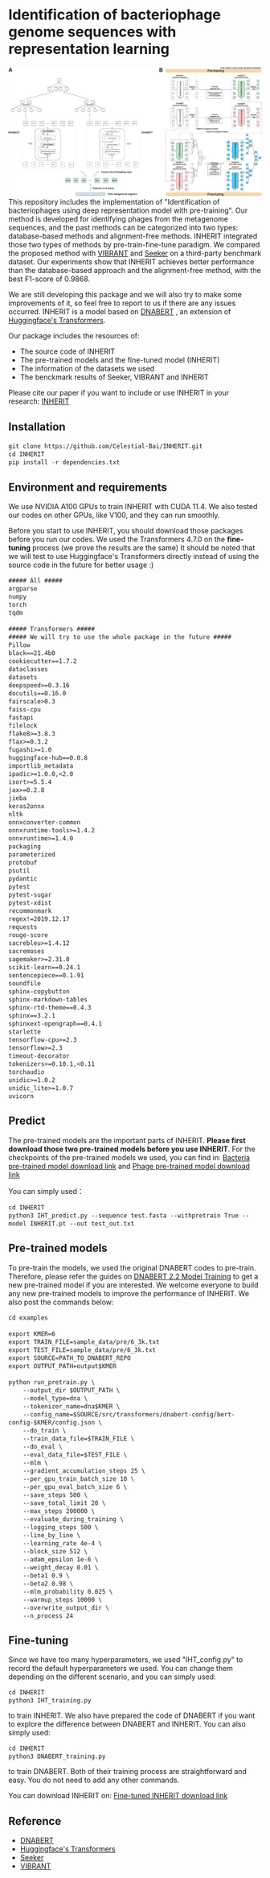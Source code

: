 # Identification of bacteriophage genome sequences with representation learning

![Pipeline_new](https://github.com/Celestial-Bai/INHERIT/blob/master/pipeline.jpeg)This repository includes the implementation of "Identification of bacteriophages using deep representation model with pre-training". Our method is developed for identifying phages from the metagenome sequences, and the past methods can be categorized into two types: database-based methods and alignment-free methods.  INHERIT integrated those two types of methods by pre-train-fine-tune paradigm. We compared the proposed method with [VIBRANT](https://github.com/AnantharamanLab/VIBRANT) and [Seeker](https://github.com/gussow/seeker) on a third-party benchmark dataset. Our experiments show that INHERIT achieves better performance than the database-based approach and the alignment-free method, with the best F1-score of 0.9868. 

We are still developing this package and we will also try to make some improvements of it, so feel free to report to us if there are any issues occurred. INHERIT is a model based on [DNABERT](https://github.com/jerryji1993/DNABERT) , an extension of [Huggingface's Transformers](https://github.com/huggingface/transformers).

Our package includes the resources of: 

- The source code of INHERIT
- The pre-trained models and the fine-tuned model (INHERIT)
- The information of the datasets we used
- The benckmark results of Seeker, VIBRANT and INHERIT
 
Please cite our paper if you want to include or use INHERIT in your research: [INHERIT](https://academic.oup.com/bioinformatics/article/38/18/4264/6654586)
 
## Installation

```
git clone https://github.com/Celestial-Bai/INHERIT.git
cd INHERIT
pip install -r dependencies.txt
```



## Environment and requirements


We use NVIDIA A100 GPUs to train INHERIT with CUDA 11.4.  We also tested our codes on other GPUs, like V100, and they can run smoothly.

Before you start to use INHERIT, you should download those packages before you run our codes. We used the Transformers 4.7.0 on the **fine-tuning** process (we prove the results are the same) It should be noted that we will test to use Huggingface's  Transformers directly instead of using the source code in the future for better usage :)

```
##### All #####
argparse
numpy
torch
tqdm

##### Transformers #####
##### We will try to use the whole package in the future #####
Pillow
black==21.4b0
cookiecutter==1.7.2
dataclasses
datasets
deepspeed>=0.3.16
docutils==0.16.0
fairscale>0.3
faiss-cpu
fastapi
filelock
flake8>=3.8.3
flax>=0.3.2
fugashi>=1.0
huggingface-hub==0.0.8
importlib_metadata
ipadic>=1.0.0,<2.0
isort>=5.5.4
jax>=0.2.8
jieba
keras2onnx
nltk
onnxconverter-common
onnxruntime-tools>=1.4.2
onnxruntime>=1.4.0
packaging
parameterized
protobuf
psutil
pydantic
pytest
pytest-sugar
pytest-xdist
recommonmark
regex!=2019.12.17
requests
rouge-score
sacrebleu>=1.4.12
sacremoses
sagemaker>=2.31.0
scikit-learn==0.24.1
sentencepiece==0.1.91
soundfile
sphinx-copybutton
sphinx-markdown-tables
sphinx-rtd-theme==0.4.3
sphinx==3.2.1
sphinxext-opengraph==0.4.1
starlette
tensorflow-cpu>=2.3
tensorflow>=2.3
timeout-decorator
tokenizers>=0.10.1,<0.11
torchaudio
unidic>=1.0.2
unidic_lite>=1.0.7
uvicorn
```



## Predict 

The pre-trained models are the important parts of INHERIT.  **Please first download those two pre-trained models before you use INHERIT**. For the checkpoints of the pre-trained models we used, you can find in: [Bacteria pre-trained model download link](https://drive.google.com/drive/folders/1d0ubDne87j5rf5K6DYKSOKxnw_eGV-Dr?usp=sharing) and [Phage pre-trained model download link](https://drive.google.com/file/d/169BaPS4BjK-cmnfabpyjNVTjFtyzhbyC/view?usp=sharing)

You can simply used：

```
cd INHERIT
python3 IHT_predict.py --sequence test.fasta --withpretrain True --model INHERIT.pt --out test_out.txt
```


## Pre-trained models

To pre-train the models, we used the original DNABERT codes to pre-train. Therefore, please refer the guides on [DNABERT 2.2 Model Training](https://github.com/jerryji1993/DNABERT#2-pre-train-skip-this-section-if-you-fine-tune-on-pre-trained-models) to get a new pre-trained model if you are interested.  We welcome everyone to build any new pre-trained models to improve the performance of INHERIT. We also post the commands below: 

```
cd examples

export KMER=6
export TRAIN_FILE=sample_data/pre/6_3k.txt
export TEST_FILE=sample_data/pre/6_3k.txt
export SOURCE=PATH_TO_DNABERT_REPO
export OUTPUT_PATH=output$KMER

python run_pretrain.py \
    --output_dir $OUTPUT_PATH \
    --model_type=dna \
    --tokenizer_name=dna$KMER \
    --config_name=$SOURCE/src/transformers/dnabert-config/bert-config-$KMER/config.json \
    --do_train \
    --train_data_file=$TRAIN_FILE \
    --do_eval \
    --eval_data_file=$TEST_FILE \
    --mlm \
    --gradient_accumulation_steps 25 \
    --per_gpu_train_batch_size 10 \
    --per_gpu_eval_batch_size 6 \
    --save_steps 500 \
    --save_total_limit 20 \
    --max_steps 200000 \
    --evaluate_during_training \
    --logging_steps 500 \
    --line_by_line \
    --learning_rate 4e-4 \
    --block_size 512 \
    --adam_epsilon 1e-6 \
    --weight_decay 0.01 \
    --beta1 0.9 \
    --beta2 0.98 \
    --mlm_probability 0.025 \
    --warmup_steps 10000 \
    --overwrite_output_dir \
    --n_process 24
```



## Fine-tuning

Since we have too many hyperparameters, we used "IHT_config.py" to record the default hyperparameters we used. You can change them depending on the different scenario, and you can simply used:

```
cd INHERIT
python3 IHT_training.py
```

to train INHERIT.
We also have prepared the code of DNABERT if you want to explore the difference between DNABERT and INHERIT. You can also simply used:

```
cd INHERIT
python3 DNABERT_training.py
```

to train DNABERT. Both of their training process are straightforward and easy. You do not need to add any other commands.

 
You can download INHERIT on: [Fine-tuned INHERIT download link](https://drive.google.com/file/d/1uGFZWKoonVMjFHD4bRmutoFMVZRMX6UG/view?usp=sharing)

## Reference

- [DNABERT](https://github.com/jerryji1993/DNABERT) 
- [Huggingface's Transformers](https://github.com/huggingface/transformers)
- [Seeker](https://github.com/gussow/seeker)
- [VIBRANT](https://github.com/AnantharamanLab/VIBRANT)



